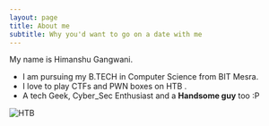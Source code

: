 ```yaml
---
layout: page
title: About me
subtitle: Why you'd want to go on a date with me
---
```


  My name is Himanshu Gangwani.

- I am pursuing my B.TECH in Computer Science from BIT Mesra. 
- I love to play CTFs and PWN boxes on HTB .
- A tech Geek, Cyber_Sec Enthusiast and a __Handsome guy__ too :P


![HTB](https://www.hackthebox.eu/badge/image/92191 "Not Clickable :P")
